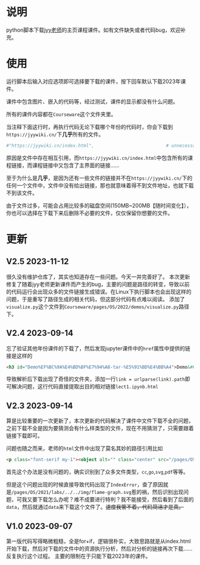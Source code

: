 # 说明
python脚本下载[jyy老师](https://jyywiki.cn/)的主页课程课件。如有文件缺失或者代码bug，欢迎补充。

# 使用

运行脚本后输入对应选项即可选择要下载的课件，按下回车默认下载2023年课件。

课件中包含图片、嵌入的代码等，经过测试，课件的显示都没有什么问题。

所有的课件内容都在`Courseware`这个文件夹里。

当注释下面这行时，再执行代码无论下载哪个年份的代码时，你会下载到`https://jyywiki.cn/`下**几乎**所有的文件。
```python
#"https://jyywiki.cn/index.html",                           # unnecessary
```
原因是文件中存在相互引用，而`https://jyywiki.cn/index.html`中包含所有的课程链接，而课程链接中又包含了主界面的链接……

至于为什么是**几乎**，是因为还有一些文件的链接并不在`https://jyywiki.cn/`下的任何一个文件中，文件中没有给出链接，那也就意味着得不到文件地址，也就下载不到该文件。

由于文件过多，可能会占用比较多的磁盘空间(150MB~200MB【随时间变化】），你也可以选择在下载下来后删除不必要的文件，仅仅保留你想要的文件。


# 更新
## V2.5 2023-11-12
很久没有维护仓库了，其实也知道存在一些问题。今天一并完善好了。
本次更新修复了随着jyy老师更新课件而产生的bug，主要的问题是路径的转变，导致以前的代码运行会出现众多的文件链接生成错误。在Linux下执行脚本也会出现这样的问题，于是重写了路径生成的相关代码，但这部分代码有点难以阅读。
添加了`visualize.py`这个文件到`Courseware/pages/OS/2022/demos/visualize.py`路径下。

## V2.4 2023-09-14
忘了验证其他年份课件的下载了，然后发现jupyter课件中的`href`属性中提供的链接是这样的
```html
<h3 id="Demo%EF%BC%9A%E4%BD%BF%E7%94%A8-tar-%E5%91%BD%E4%BB%A4">Demo&#65306;&#20351;&#29992; tar &#21629;&#20196;<a class="anchor-link" href="lect1.ipynb.html#Demo%EF%BC%9A%E4%BD%BF%E7%94%A8-tar-%E5%91%BD%E4%BB%A4">&#182;</a>
```
导致解析后下载出现了奇怪的文件夹，添加一行`link = urlparse(link).path`即可解决问题，这行代码直接提取出目的相对链接`lect1.ipynb.html`

## V2.3 2023-09-14
算是比较重要的一次更新了，本次更新的代码解决了课件中文件下载不全的问题，之前下载不全是因为要猜测会有什么样类型的文件，现在不用猜测了，只需要跟着链接下载即可。

问题也随之而来，老师的`html`文件中出现了莫名其妙的路径引用比如
```html
<p class="font-serif my-1"><object alt="" class="center" src="/pages/OS/2021/labs/../../img/flame-graph.svg" width="500px" data="../../../pages/OS/img/flame-graph.svg"></object></p>
```
首先这个办法是没有问题的，确实识别到了众多文件类型，`cc`,`go`,`svg`,`pdf`等等。

但是这个问题出现的时候直接导致代码出现了`IndexError`，查了原因就是`/pages/OS/2021/labs/../../img/flame-graph.svg`惹的祸，然后识别出现问题，可我又要下载怎么办呢？难不成要进行特判？我不能接受，然后看到了后面的`data`，然后就通过`data`来下载这个文件了。~~速度我管不着，代码简洁才是真。~~


## V1.0 2023-09-07
第一版代码写得略微粗糙，全是for+if，逻辑很朴实，大致思路就是从index.html开始下载，然后对下载的文件中的资源执行分析，然后对分析的链接再次下载......反复执行这个过程。
主要的限制在于只能下载2023年的课件。
